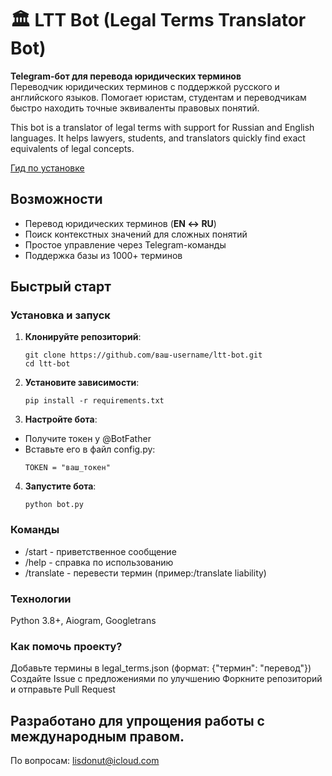 # 🏛️ LTT Bot (Legal Terms Translator Bot)
**Telegram-бот для перевода юридических терминов**  
Переводчик юридических терминов с поддержкой русского и английского языков. Помогает юристам, студентам и переводчикам быстро находить точные эквиваленты правовых понятий.

This bot is a translator of legal terms with support for Russian and English languages. It helps lawyers, students, and translators quickly find exact equivalents of legal concepts. 

[Гид по установке](https://github.com/lisdonut/law-term-bot/blob/main/installation-guide.docx)

## Возможности
- Перевод юридических терминов (**EN ↔ RU**)  
- Поиск контекстных значений для сложных понятий  
- Простое управление через Telegram-команды  
- Поддержка базы из 1000+ терминов  



##  Быстрый старт
### Установка и запуск
1. **Клонируйте репозиторий**:
   ```
   git clone https://github.com/ваш-username/ltt-bot.git
   cd ltt-bot
   ```
3. **Установите зависимости**:
   ```
   pip install -r requirements.txt
   ```
3. **Настройте бота**:
  - Получите токен у @BotFather
  - Вставьте его в файл config.py:
    ```
    TOKEN = "ваш_токен"
    ```
4. **Запустите бота**:
   ```
   python bot.py
   ```
### Команды
- /start - приветственное сообщение
- /help	- справка по использованию
- /translate - перевести термин	(пример:/translate liability)

  
### Технологии 
Python 3.8+, Aiogram, Googletrans

### Как помочь проекту?

Добавьте термины в legal_terms.json (формат: {"термин": "перевод"})
Создайте Issue с предложениями по улучшению
Форкните репозиторий и отправьте Pull Request

## Разработано для упрощения работы с международным правом.
По вопросам: lisdonut@icloud.com

